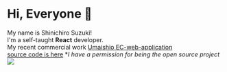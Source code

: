 # Hi, Everyone 👋
My name is Shinichiro Suzuki!
<br/>
I'm a self-taught **React** developer.
<br/>
My recent commercial work [Umaishio EC-web-application](https://www.umaishio.com/)
<br>
[source code is here](https://github.com/agub/umashioEC)
**I have a permission for being the open source project*
<img src="https://github-readme-stats.vercel.app/api?username=agub&&show_icons=true&title_color=ffffff&icon_color=bb2acf&text_color=daf7dc&bg_color=151515"/>
<!--
**agub/agub** is a ✨ _special_ ✨ repository because its `README.md` (this file) appears on your GitHub profile.

Here are some ideas to get you started:

- 🔭 I’m currently working on ...
- 🌱 I’m currently learning ...
- 👯 I’m looking to collaborate on ...
- 🤔 I’m looking for help with ...
- 💬 Ask me about ...
- 📫 How to reach me: ...
- 😄 Pronouns: ...
- ⚡ Fun fact: ...
-->
